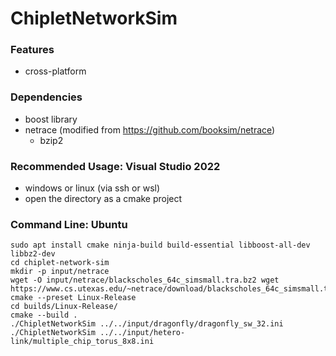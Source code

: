 # ChipletNetworkSim

### Features
- cross-platform

### Dependencies
- boost library
- netrace (modified from https://github.com/booksim/netrace)
	- bzip2

### Recommended Usage: Visual Studio 2022
- windows or linux (via ssh or wsl)
- open the directory as a cmake project

### Command Line: Ubuntu
```
sudo apt install cmake ninja-build build-essential libboost-all-dev libbz2-dev
cd chiplet-network-sim
mkdir -p input/netrace
wget -O input/netrace/blackscholes_64c_simsmall.tra.bz2 wget https://www.cs.utexas.edu/~netrace/download/blackscholes_64c_simsmall.tra.bz2
cmake --preset Linux-Release
cd builds/Linux-Release/
cmake --build .
./ChipletNetworkSim ../../input/dragonfly/dragonfly_sw_32.ini
./ChipletNetworkSim ../../input/hetero-link/multiple_chip_torus_8x8.ini
```